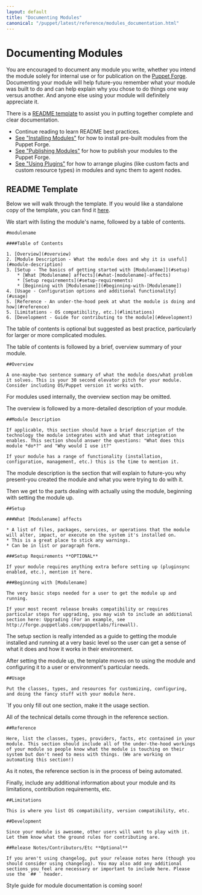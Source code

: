 ```yaml
---
layout: default
title: "Documenting Modules"
canonical: "/puppet/latest/reference/modules_documentation.html"
---
```


[installing]: ./modules_installing.html
[fundamentals]: ./modules_fundamentals.html
[plugins]: /guides/plugins_in_modules.html
[publishing]: ./modules_publishing.html
[template]: ./READMEtemplate.txt
[forge]: https://forge.puppetlabs.com/

Documenting Modules
=====

You are encouraged to document any module you write, whether you intend the module solely for internal use or for publication on the [Puppet Forge][forge]. Documenting your module will help future-you remember what your module was built to do and can help explain why you chose to do things one way versus another. And anyone else using your module will definitely appreciate it.

There is a [README template][template] to assist you in putting together complete and clear documentation.

* Continue reading to learn README best practices.
* [See "Installing Modules"][installing] for how to install pre-built modules from the Puppet Forge.
* [See "Publishing Modules"][publishing] for how to publish your modules to the Puppet Forge.
* [See "Using Plugins"][plugins] for how to arrange plugins (like custom facts and custom resource types) in modules and sync them to agent nodes.


README Template
---

Below we will walk through the template. If you would like a standalone copy of the template, you can find it [here][template].

We start with listing the module's name, followed by a table of contents.

    #modulename

    ####Table of Contents

    1. [Overview](#overview)
    2. [Module Description - What the module does and why it is useful](#module-description)
    3. [Setup - The basics of getting started with [Modulename]](#setup)
        * [What [Modulename] affects](#what-[modulename]-affects)
        * [Setup requirements](#setup-requirements)
        * [Beginning with [Modulename]](#beginning-with-[Modulename])
    4. [Usage - Configuration options and additional functionality](#usage)
    5. [Reference - An under-the-hood peek at what the module is doing and how](#reference)
    5. [Limitations - OS compatibility, etc.](#limitations)
    6. [Development - Guide for contributing to the module](#development)

The table of contents is optional but suggested as best practice, particularly for larger or more complicated modules.

The table of contents is followed by a brief, overview summary of your module.

    ##Overview

    A one-maybe-two sentence summary of what the module does/what problem it solves. This is your 30 second elevator pitch for your module. Consider including OS/Puppet version it works with.

For modules used internally, the overview section may be omitted.

The overview is followed by a more-detailed description of your module.

    ##Module Description

    If applicable, this section should have a brief description of the technology the module integrates with and what that integration enables. This section should answer the questions: "What does this module *do*?" and "Why would I use it?"

    If your module has a range of functionality (installation, configuration, management, etc.) this is the time to mention it.

The module description is the section that will explain to future-you why present-you created the module and what you were trying to do with it.

Then we get to the parts dealing with actually using the module, beginning with setting the module up.

    ##Setup

    ###What [Modulename] affects

    * A list of files, packages, services, or operations that the module will alter, impact, or execute on the system it's installed on.
    * This is a great place to stick any warnings.
    * Can be in list or paragraph form.

    ###Setup Requirements **OPTIONAL**

    If your module requires anything extra before setting up (pluginsync enabled, etc.), mention it here.

    ###Beginning with [Modulename]

    The very basic steps needed for a user to get the module up and running.

    If your most recent release breaks compatibility or requires particular steps for upgrading, you may wish to include an additional section here: Upgrading (For an example, see http://forge.puppetlabs.com/puppetlabs/firewall).

The setup section is really intended as a guide to getting the module installed and running at a very basic level so the user can get a sense of what it does and how it works in their environment.

After setting the module up, the template moves on to using the module and configuring it to a user or environment's particular needs.

    ##Usage

    Put the classes, types, and resources for customizing, configuring, and doing the fancy stuff with your module here.

`If you only fill out one section, make it the usage section.

All of the technical details come through in the reference section.

    ##Reference

    Here, list the classes, types, providers, facts, etc contained in your module. This section should include all of the under-the-hood workings of your module so people know what the module is touching on their system but don't need to mess with things. (We are working on automating this section!)

As it notes, the reference section is in the process of being automated.

Finally, include any additional information about your module and its limitations, contribution requirements, etc.

    ##Limitations

    This is where you list OS compatibility, version compatibility, etc.

    ##Development

    Since your module is awesome, other users will want to play with it. Let them know what the ground rules for contributing are.

    ##Release Notes/Contributors/Etc **Optional**

    If you aren't using changelog, put your release notes here (though you should consider using changelog). You may also add any additional sections you feel are necessary or important to include here. Please use the `## ` header.

Style guide for module documentation is coming soon!